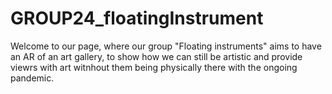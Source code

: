 # GROUP24_floatingInstrument


Welcome to our page, where our group "Floating instruments" aims to have an AR of an art gallery, to show how we can still be artistic and provide viewrs with art witnhout them being physically there with the ongoing pandemic.


